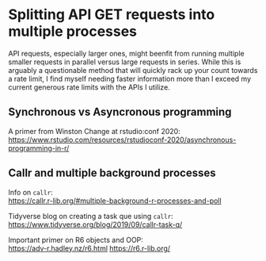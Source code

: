 # Splitting API GET requests into multiple processes
API requests, especially larger ones, might beenfit from running multiple smaller requests in parallel versus large requests in series. While this is arguably a questionable method that will quickly rack up your count towards a rate limit, I find myself needing faster information more than I exceed my current generous rate limits with the APIs I utilize.

## Synchronous vs Asyncronous programming
A primer from Winston Change at rstudio:conf 2020:
https://www.rstudio.com/resources/rstudioconf-2020/asynchronous-programming-in-r/

## Callr and multiple background processes

Info on `callr`:\
https://callr.r-lib.org/#multiple-background-r-processes-and-poll

Tidyverse blog on creating a task que using `callr`:\
https://www.tidyverse.org/blog/2019/09/callr-task-q/

Important primer on R6 objects and OOP:\
https://adv-r.hadley.nz/r6.html
https://r6.r-lib.org/


